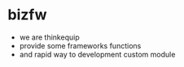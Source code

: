 # bizfw
* we are thinkequip
* provide some frameworks functions
* and rapid way to development custom module
